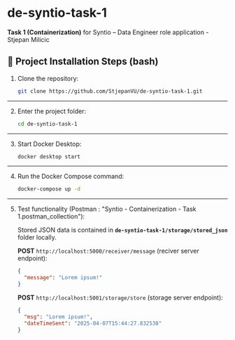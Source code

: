 # de-syntio-task-1

**Task 1 (Containerization)** for Syntio – Data Engineer role application - Stjepan Milicic

## 🚀 Project Installation Steps (bash)

1. Clone the repository:

    ```bash
    git clone https://github.com/StjepanVU/de-syntio-task-1.git
    ```

---

2. Enter the project folder:

    ```bash
    cd de-syntio-task-1
    ```

---

3. Start Docker Desktop:

    ```bash
    docker desktop start
    ```

---

4. Run the Docker Compose command:

    ```bash
    docker-compose up -d
    ```

---

5. Test functionality (Postman : "Syntio - Containerization - Task 1.postman_collection"):
    
    Stored JSON data is contained in **`de-syntio-task-1/storage/stored_json`** folder locally.

    **POST** `http://localhost:5000/receiver/message` (reciver server endpoint):
    ```json
    {
      "message": "Lorem ipsum!"
    }
    ```

    **POST** `http://localhost:5001/storage/store` (storage server endpoint):
    ```json
    {
      "msg": "Lorem ipsum!",
      "dateTimeSent": "2025-04-07T15:44:27.832538"
    }
    ```
